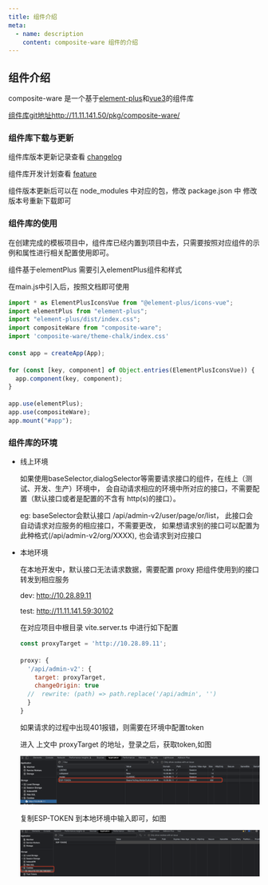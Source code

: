 ```yaml
---
title: 组件介绍
meta:
  - name: description
    content: composite-ware 组件的介绍
---
```


## 组件介绍

composite-ware 是一个基于[element-plus](https://element-plus.org/)和[vue3](https://v3.vuejs.org/)的组件库  

[组件库git地址http://11.11.141.50/pkg/composite-ware/](http://11.11.141.50/pkg/composite-ware/)

### 组件库下载与更新

  组件库版本更新记录查看 [changelog](./changelog)

  组件库开发计划查看 [feature](./feature)

  组件版本更新后可以在 node_modules 中对应的包，修改 package.json 中 修改版本号重新下载即可

### 组件库的使用

  在创建完成的模板项目中，组件库已经内置到项目中去，只需要按照对应组件的示例和属性进行相关配置使用即可。

  组件基于elementPlus 需要引入elementPlus组件和样式

  在main.js中引入后，按照文档即可使用

  ```js
  import * as ElementPlusIconsVue from "@element-plus/icons-vue";
  import elementPlus from "element-plus";
  import "element-plus/dist/index.css";
  import compositeWare from "composite-ware";
  import 'composite-ware/theme-chalk/index.css'

  const app = createApp(App);

  for (const [key, component] of Object.entries(ElementPlusIconsVue)) {
    app.component(key, component);
  }

  app.use(elementPlus);
  app.use(compositeWare);
  app.mount("#app");

  ```

### 组件库的环境

- 线上环境

  如果使用baseSelector,dialogSelector等需要请求接口的组件，在线上（测试、开发、生产）环境中，
  会自动请求相应的环境中所对应的接口，不需要配置（默认接口或者是配置的不含有 http(s)的接口）。

  eg: baseSelector会默认接口 /api/admin-v2/user/page/or/list， 此接口会自动请求对应服务的相应接口，不需要更改，
  如果想请求别的接口可以配置为此种格式(/api/admin-v2/org/XXXX), 也会请求到对应接口

- 本地环境

  在本地开发中，默认接口无法请求数据，需要配置 proxy 把组件使用到的接口转发到相应服务

  dev: <http://10.28.89.11>

  test: <http://11.11.141.59:30102>

  在对应项目中根目录 vite.server.ts 中进行如下配置

  ```js
  const proxyTarget = 'http://10.28.89.11';

  proxy: {
    '/api/admin-v2': {
      target: proxyTarget,
      changeOrigin: true
    //  rewrite: (path) => path.replace('/api/admin', '')
    }
  }
  ```

  如果请求的过程中出现401报错，则需要在环境中配置token

  进入 上文中 proxyTarget 的地址，登录之后，获取token,如图

  ![Alt](../../../assets/001.png#pic_center)

  复制ESP-TOKEN 到本地环境中输入即可，如图

  ![Alt](../../../assets/002.png#pic_center)
